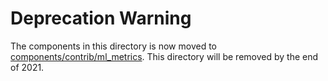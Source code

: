 # Deprecation Warning 

The components in this directory is now moved to [components/contrib/ml_metrics](https://github.com/kubeflow/pipelines/tree/master/components/contrib/ml_metrics). This directory will be removed by the end of 2021.
